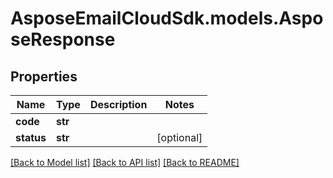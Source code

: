 # AsposeEmailCloudSdk.models.AsposeResponse

## Properties
Name | Type | Description | Notes
------------ | ------------- | ------------- | -------------
**code** | **str** |  | 
**status** | **str** |  | [optional] 



[[Back to Model list]](README.md#documentation-for-models) [[Back to API list]](README.md#documentation-for-api-endpoints) [[Back to README]](README.md)


